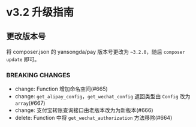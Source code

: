 # v3.2 升级指南

## 更改版本号

将 composer.json 的 yansongda/pay 版本号更改为 `~3.2.0`，随后 `composer update` 即可。

### BREAKING CHANGES

- change: Function 增加命名空间(#665)
- change: `get_alipay_config`，`get_wechat_config` 返回类型由 `Config` 改为 `array`(#667)
- change: 支付宝转账查询接口由老版本改为为新版本(#666)
- delete: Function 中将 `get_wechat_authorization` 方法移除(#664)
